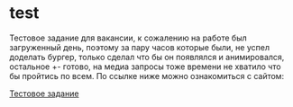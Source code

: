 # test
Тестовое задание для вакансии, к сожалению на работе был загруженный день, поэтому за пару часов которые были, не успел доделать бургер, только сделал что бы он появлялся и анимировался, остальное +- готово, на медиа запросы тоже времени не хватило что бы пройтись по всем.
По ссылке ниже можно ознакомиться с сайтом:

[Тестовое задание](https://pepasso.github.io/test/)
